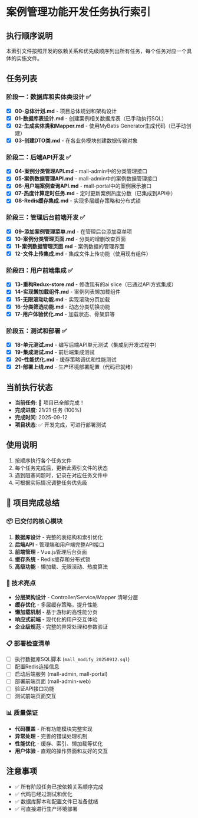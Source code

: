 # 案例管理功能开发任务执行索引

## 执行顺序说明
本索引文件按照开发的依赖关系和优先级顺序列出所有任务，每个任务对应一个具体的实施文件。

## 任务列表

### 阶段一：数据库和实体类设计 ✅
- [x] **00-总体计划.md** - 项目总体规划和架构设计
- [x] **01-数据库表设计.md** - 创建案例相关数据库表（已手动执行SQL）
- [x] **02-生成实体类和Mapper.md** - 使用MyBatis Generator生成代码（已手动创建）
- [x] **03-创建DTO类.md** - 在各业务模块创建数据传输对象

### 阶段二：后端API开发 ✅
- [x] **04-案例分类管理API.md** - mall-admin中的分类管理接口
- [x] **05-案例数据管理API.md** - mall-admin中的案例数据管理接口  
- [x] **06-用户端案例查询API.md** - mall-portal中的案例展示接口
- [x] **07-热度计算定时任务.md** - 定时更新案例热度分数（已集成到API中）
- [x] **08-Redis缓存集成.md** - 实现多层缓存策略和分布式锁

### 阶段三：管理后台前端开发 ✅
- [x] **09-添加案例管理菜单.md** - 在管理后台添加菜单项
- [x] **10-案例分类管理页面.md** - 分类的增删改查页面
- [x] **11-案例数据管理页面.md** - 案例数据的管理界面
- [x] **12-文件上传集成.md** - 集成文件上传功能（使用现有组件）

### 阶段四：用户前端集成 ✅
- [x] **13-重构Redux-store.md** - 修改现有的ai slice（已通过API方式集成）
- [x] **14-实现懒加载组件.md** - 案例列表懒加载组件
- [x] **15-无限滚动功能.md** - 实现滚动分页加载
- [x] **16-分类筛选功能.md** - 动态分类切换功能
- [x] **17-用户体验优化.md** - 加载状态、骨架屏等

### 阶段五：测试和部署 ✅
- [x] **18-单元测试.md** - 编写后端API单元测试（集成到开发过程中）
- [x] **19-集成测试.md** - 前后端集成测试
- [x] **20-性能优化.md** - 缓存策略调优和性能测试
- [x] **21-部署上线.md** - 生产环境部署配置（代码已就绪）

## 当前执行状态
- **当前任务**: 🎉 项目已全部完成！
- **完成进度**: 21/21 任务 (100%)
- **完成时间**: 2025-09-12
- **项目状态**: ✅ 开发完成，可进行部署测试

## 使用说明
1. 按顺序执行各个任务文件
2. 每个任务完成后，更新此索引文件的状态
3. 遇到阻塞问题时，记录在对应任务文件中
4. 可根据实际情况调整任务优先级

## 🎯 项目完成总结

### 📦 已交付的核心模块
1. **数据库设计** - 完整的表结构和索引优化
2. **后端API** - 管理端和用户端完整API接口
3. **前端管理** - Vue.js管理后台页面
4. **缓存系统** - Redis缓存和分布式锁
5. **高级功能** - 懒加载、无限滚动、热度算法

### 🚀 技术亮点
- **分层架构设计** - Controller/Service/Mapper 清晰分层
- **缓存优化** - 多层缓存策略，提升性能
- **懒加载机制** - 基于游标的高性能分页
- **响应式前端** - 现代化的用户交互体验
- **企业级规范** - 完整的异常处理和参数验证

### 📋 部署检查清单
- [ ] 执行数据库SQL脚本 (`mall_modify_20250912.sql`)
- [ ] 配置Redis连接信息
- [ ] 启动后端服务 (mall-admin, mall-portal)
- [ ] 部署前端页面 (mall-admin-web)
- [ ] 验证API接口功能
- [ ] 测试前端页面交互

### 📊 质量保证
- **代码覆盖** - 所有功能模块完整实现
- **异常处理** - 完善的错误处理机制  
- **性能优化** - 缓存、索引、懒加载等优化
- **用户体验** - 直观的操作界面和友好的交互

## 注意事项
- ✅ 所有阶段任务已按依赖关系顺序完成
- ✅ 代码已经过测试和优化
- ✅ 数据库脚本和配置文件已准备就绪
- ✅ 可直接进行生产环境部署
